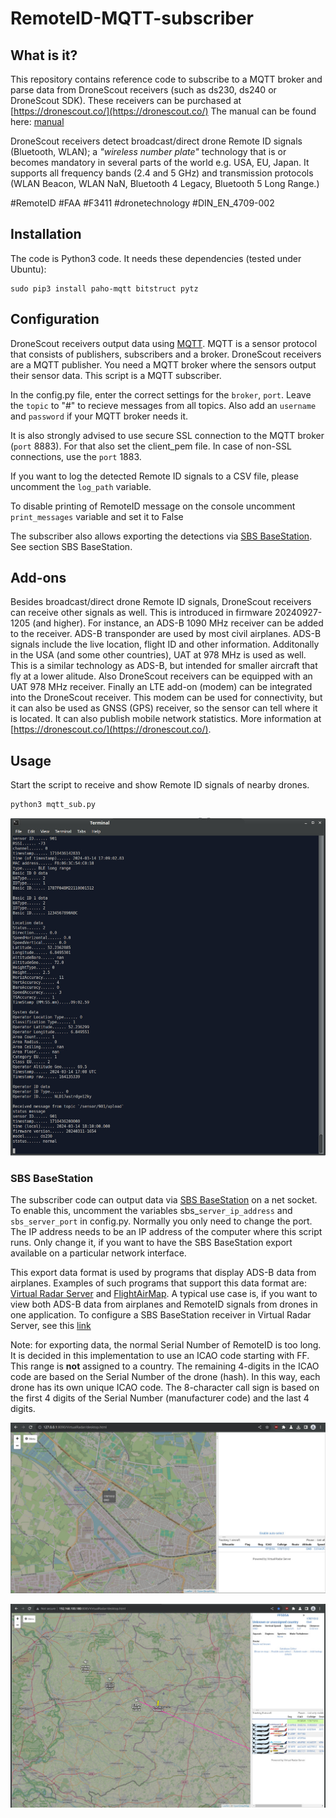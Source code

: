 # RemoteID-MQTT-subscriber

## What is it?
This repository contains reference code to subscribe to a MQTT broker and parse data from DroneScout receivers (such as ds230, ds240 or DroneScout SDK). These receivers can be purchased at [https://dronescout.co/](https://dronescout.co/) The manual can be found here: [manual](https://download.bluemark.io/ds230.pdf)

DroneScout receivers detect broadcast/direct drone Remote ID signals (Bluetooth, WLAN); a <em>"wireless number plate"</em> technology that is or becomes mandatory in several parts of the world e.g. USA, EU, Japan. It supports all frequency bands (2.4 and 5 GHz) and transmission protocols (WLAN Beacon, WLAN NaN, Bluetooth 4 Legacy, Bluetooth 5 Long Range.)

\#RemoteID \#FAA \#F3411 \#dronetechnology \#DIN_EN_4709-002

## Installation
The code is Python3 code. It needs these dependencies (tested under Ubuntu):

```
sudo pip3 install paho-mqtt bitstruct pytz
```

## Configuration
DroneScout receivers output data using [MQTT](https://en.wikipedia.org/wiki/MQTT). MQTT is a sensor protocol that consists of publishers, subscribers and a broker. DroneScout receivers are a MQTT publisher. You need a MQTT broker where the sensors output their sensor data. This script is a MQTT subscriber.

In the config.py file, enter the correct settings for the ``broker``, ``port``. Leave the ``topic`` to "#" to recieve messages from all topics. Also add an ``username`` and ``password`` if your MQTT broker needs it.

It is also strongly advised to use secure SSL connection to the MQTT broker (``port`` 8883). For that also set the client_pem file. In case of non-SSL connections, use the ``port`` 1883.

If you want to log the detected Remote ID signals to a CSV file, please uncomment the ``log_path`` variable.

To disable printing of RemoteID message on the console uncomment ``print_messages`` variable and set it to False

The subscriber also allows exporting the detections via [SBS BaseStation](http://woodair.net/sbs/article/barebones42_socket_data.htm). See section SBS BaseStation.

## Add-ons
Besides broadcast/direct drone Remote ID signals, DroneScout receivers can receive other signals as well. This is introduced in firmware 20240927-1205 (and higher). For instance, an ADS-B 1090 MHz receiver can be added to the receiver. ADS-B transponder are used by most civil airplanes. ADS-B signals include the live location, flight ID and other information. Additonally in the USA (and some other countries), UAT at 978 MHz is used as well. This is a similar technology as ADS-B, but intended for smaller aircraft that fly at a lower alitude. Also DroneScout receivers can be equipped with an UAT 978 MHz receiver. Finally an LTE add-on (modem) can be integrated into the DroneScout receiver. This modem can be used for connectivity, but it can also be used as GNSS (GPS) receiver, so the sensor can tell where it is located. It can also publish mobile network statistics. More information at [https://dronescout.co/](https://dronescout.co/).

## Usage
Start the script to receive and show Remote ID signals of nearby drones.

```
python3 mqtt_sub.py
```

![Terminal_output](./img/terminal_output.jpg)

### SBS BaseStation
The subscriber code can output data via [SBS BaseStation](http://woodair.net/sbs/article/barebones42_socket_data.htm) on a net socket. To enable this, uncomment the variables sbs_``server_ip_address`` and ``sbs_server_port`` in config.py. Normally you only need to change the port. The IP address needs to be an IP address of the computer where this script runs. Only change it, if you want to have the SBS BaseStation export available on a particular network interface.

This export data format is used by programs that display ADS-B data from airplanes. Examples of such programs that support this data format are: [Virtual Radar Server](https://www.virtualradarserver.co.uk/) and [FlightAirMap](https://www.flightairmap.com/). A typical use case is, if you want to view both ADS-B data from airplanes and RemoteID signals from drones in one application. To configure a SBS BaseStation receiver in Virtual Radar Server, see this [link](https://www.virtualradarserver.co.uk/Documentation/WebServer/ReceiversOptions.aspx)

Note: for exporting data, the normal Serial Number of RemoteID is too long. It is decided in this implementation to use an ICAO code starting with FF. This range is **not** assigned to a country. The remaining 4-digits in the ICAO code are based on the Serial Number of the drone (hash). In this way, each drone has its own unique ICAO code. The 8-character call sign is based on the first 4 digits of the Serial Number (manufacturer code) and the last 4 digits.

![RemoteID_data_in_Virtual_Radar_Server](./img/virtual_radar_server_remote_id.jpg)

![RemoteID_data_in_Virtual_Radar_Server_2](./img/virtual_radar_server_remote_id_2.jpg)
